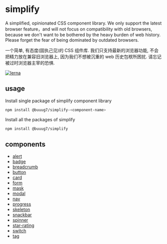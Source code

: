 # simplify

A simplified, opinionated CSS component library. We only support the latest browser feature，and will not focus on compatibility with old browsers, because we don't want to be bothered by the heavy burden of web history. Please forget the fear of being dominated by outdated browsers.

一个简单, 有态度(固执己见)的 CSS 组件库. 我们只支持最新的浏览器功能, 不会把精力放在兼容旧浏览器上, 因为我们不想被沉重的 web 历史包袱所困扰. 请忘记被过时浏览器主宰的恐惧.

[![lerna](https://img.shields.io/badge/maintained%20with-lerna-cc00ff.svg)](https://lerna.js.org/)

## usage

Install single package of simplify component library

```bash
npm install @buuug7/simplify-<component-name>
```

Install all the packages of simplify

```bash
npm install @buuug7/simplify
```

## components

- [alert](./packages/alert/README.md)
- [badge](./packages/badge/README.md)
- [breadcrumb](./packages/breadcrumb/README.md)
- [button](./packages/button/README.md)
- [card](./packages/card/README.md)
- [form](./packages/form/README.md)
- [mask](./packages/mask/README.md)
- [modal](./packages/modal/README.md)
- [nav](./packages/nav/README.md)
- [progress](./packages/progress/README.md)
- [skeleton](./packages/skeleton/README.md)
- [snackbar](./packages/snackbar/README.md)
- [spinner](./packages/spinner/README.md)
- [star-rating](./packages/star-rating/README.md)
- [switch](./packages/switch/README.md)
- [tag](./packages/tag/README.md)
